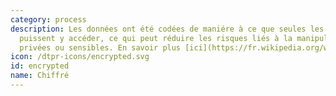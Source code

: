 ```yaml
---
category: process
description: Les données ont été codées de maniére à ce que seules les parties autorisées
  puissent y accéder, ce qui peut réduire les risques liés à la manipulation d'informations
  privées ou sensibles. En savoir plus [ici](https://fr.wikipedia.org/wiki/Chiffrement)
icon: /dtpr-icons/encrypted.svg
id: encrypted
name: Chiffré
---
```

